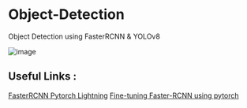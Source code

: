 # Object-Detection
Object Detection using FasterRCNN &amp; YOLOv8

![image](https://github.com/ambideXtrous9/Object-Detection/assets/31372586/533f1170-1230-4946-89b8-92d1875b554f)


## Useful Links :

[FasterRCNN Pytorch Lightning](https://www.kaggle.com/code/sanjayarvind/fasterrcnn-pytorch-lightning)
[Fine-tuning Faster-RCNN using pytorch](https://www.kaggle.com/code/yerramvarun/fine-tuning-faster-rcnn-using-pytorch)
